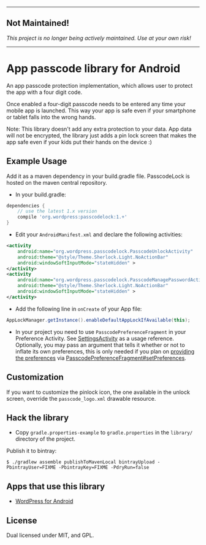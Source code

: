 * * *

## **Not Maintained!**
*This project is no longer being actively maintained. Use at your own risk!*

* * *

# App passcode library for Android

An app passcode protection implementation, which allows user to protect the app with a four digit code.

Once enabled a four-digit passcode needs to be entered any time your mobile app is launched. This way your app is safe even if your smartphone or tablet falls into the wrong hands.

Note: This library doesn't add any extra protection to your data. App data will not be encrypted, the library just adds a pin lock screen that makes the app safe even if your kids put their hands on the device :)

## Example Usage

Add it as a maven dependency in your build.gradle file. PasscodeLock is hosted on the maven central repository.

* In your build.gradle:
```groovy
dependencies {
    // use the latest 1.x version
    compile 'org.wordpress:passcodelock:1.+'
}
```
* Edit your `AndroidManifest.xml` and declare the following activities:
```xml
<activity
    android:name="org.wordpress.passcodelock.PasscodeUnlockActivity"
    android:theme="@style/Theme.Sherlock.Light.NoActionBar"
    android:windowSoftInputMode="stateHidden" >
</activity>
<activity
    android:name="org.wordpress.passcodelock.PasscodeManagePasswordActivity"
    android:theme="@style/Theme.Sherlock.Light.NoActionBar"
    android:windowSoftInputMode="stateHidden" >
</activity>
```

* Add the following line in `onCreate` of your App file:
```java
AppLockManager.getInstance().enableDefaultAppLockIfAvailable(this);
```

* In your project you need to use `PasscodePreferenceFragment` in your Preference Activity. See [SettingsActivity][2] as a usage reference. Optionally, you may pass an argument that tells it whether or not to inflate its own preferences, this is only needed if you plan on [providing the preferences](https://github.com/wordpress-mobile/WordPress-Android/blob/develop/WordPress/src/main/res/xml/settings.xml#L39) via [PasscodePreferenceFragment#setPreferences](https://github.com/wordpress-mobile/PasscodeLock-Android/blob/develop/library/src/org/wordpress/passcodelock/PasscodePreferenceFragment.java#L50).

## Customization

If you want to customize the pinlock icon, the one available in the unlock screen, override the `passcode_logo.xml` drawable resource.

## Hack the library

* Copy `gradle.properties-example` to `gradle.properties` in the `library/` directory of the project.

Publish it to bintray:

```shell
$ ./gradlew assemble publishToMavenLocal bintrayUpload -PbintrayUser=FIXME -PbintrayKey=FIXME -PdryRun=false
```

## Apps that use this library
- [WordPress for Android][1]

## License
Dual licensed under MIT, and GPL.

[1]: https://github.com/wordpress-mobile/WordPress-Android

[2]: https://github.com/wordpress-mobile/WordPress-Android/blob/develop/WordPress/src/main/java/org/wordpress/android/ui/prefs/SettingsActivity.java
